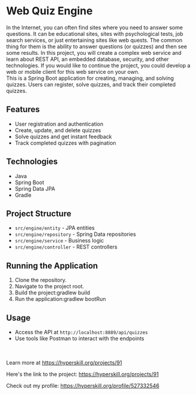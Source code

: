 # Web Quiz Engine

In the Internet, you can often find sites where you need to answer some questions. It can be educational sites, sites with psychological tests, job search services, or just entertaining sites like web quests. The common thing for them is the ability to answer questions (or quizzes) and then see some results. In this project, you will create a complex web service and learn about REST API, an embedded database, security, and other technologies. If you would like to continue the project, you could develop a web or mobile client for this web service on your own.<br/>
This is a Spring Boot application for creating, managing, and solving quizzes. Users can register, solve quizzes, and track their completed quizzes. 

## Features

- User registration and authentication
- Create, update, and delete quizzes
- Solve quizzes and get instant feedback
- Track completed quizzes with pagination

## Technologies

- Java
- Spring Boot
- Spring Data JPA
- Gradle

## Project Structure

- `src/engine/entity` - JPA entities
- `src/engine/repository` - Spring Data repositories
- `src/engine/service` - Business logic
- `src/engine/controller` - REST controllers

## Running the Application

1. Clone the repository.
2. Navigate to the project root.
3. Build the project:gradlew build
4. Run the application:gradlew bootRun

## Usage

- Access the API at `http://localhost:8889/api/quizzes`
- Use tools like Postman to interact with the endpoints

<br/><br/>Learn more at <a href="https://hyperskill.org/projects/91?utm_source=ide&utm_medium=ide&utm_campaign=ide&utm_content=project-card">https://hyperskill.org/projects/91</a>

Here's the link to the project: https://hyperskill.org/projects/91

Check out my profile: https://hyperskill.org/profile/527332546
